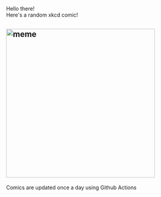 Hello there! <br>Here's a random xkcd comic!<br>
## <img src="https://imgs.xkcd.com/comics/existence_proof.png" alt="meme" width="400"/><br>
Comics are updated once a day using Github Actions